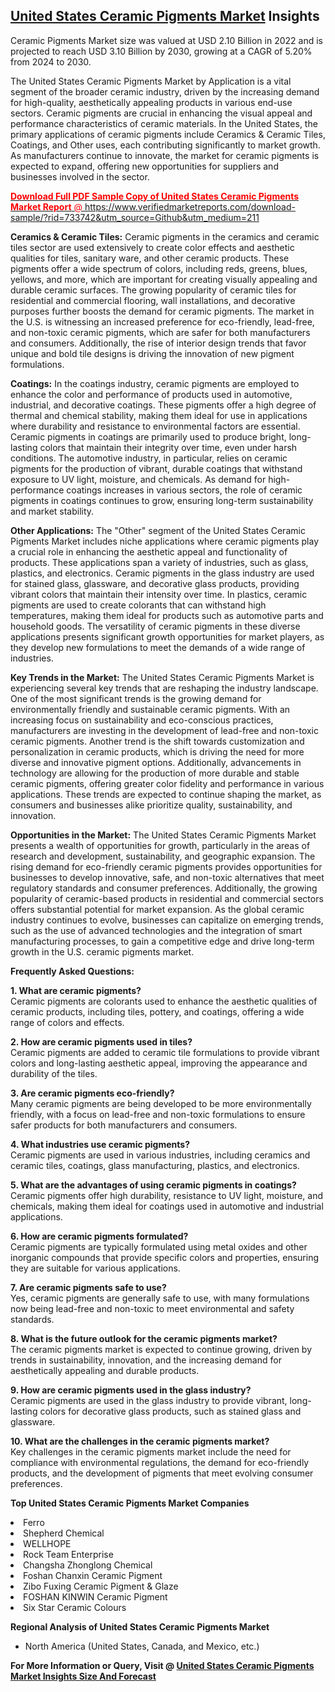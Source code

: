<h2><a href="https://www.verifiedmarketreports.com/download-sample/?rid=733742&amp;utm_source=Github&amp;utm_medium=211" target="_blank">United States Ceramic Pigments Market</a> Insights</h2><p>Ceramic Pigments Market size was valued at USD 2.10 Billion in 2022 and is projected to reach USD 3.10 Billion by 2030, growing at a CAGR of 5.20% from 2024 to 2030.</p><p><p>The United States Ceramic Pigments Market by Application is a vital segment of the broader ceramic industry, driven by the increasing demand for high-quality, aesthetically appealing products in various end-use sectors. Ceramic pigments are crucial in enhancing the visual appeal and performance characteristics of ceramic materials. In the United States, the primary applications of ceramic pigments include Ceramics & Ceramic Tiles, Coatings, and Other uses, each contributing significantly to market growth. As manufacturers continue to innovate, the market for ceramic pigments is expected to expand, offering new opportunities for suppliers and businesses involved in the sector. <a href="#"><p><span class=""><span style="color: #ff0000;"><strong>Download Full PDF Sample Copy of United States Ceramic Pigments Market Report</strong> @ </span><a href="https://www.verifiedmarketreports.com/download-sample/?rid=733742&amp;utm_source=Github&amp;utm_medium=211" target="_blank">https://www.verifiedmarketreports.com/download-sample/?rid=733742&amp;utm_source=Github&amp;utm_medium=211</a></span></p></a></p><p><strong>Ceramics & Ceramic Tiles:</strong> Ceramic pigments in the ceramics and ceramic tiles sector are used extensively to create color effects and aesthetic qualities for tiles, sanitary ware, and other ceramic products. These pigments offer a wide spectrum of colors, including reds, greens, blues, yellows, and more, which are important for creating visually appealing and durable ceramic surfaces. The growing popularity of ceramic tiles for residential and commercial flooring, wall installations, and decorative purposes further boosts the demand for ceramic pigments. The market in the U.S. is witnessing an increased preference for eco-friendly, lead-free, and non-toxic ceramic pigments, which are safer for both manufacturers and consumers. Additionally, the rise of interior design trends that favor unique and bold tile designs is driving the innovation of new pigment formulations.<p><strong>Coatings:</strong> In the coatings industry, ceramic pigments are employed to enhance the color and performance of products used in automotive, industrial, and decorative coatings. These pigments offer a high degree of thermal and chemical stability, making them ideal for use in applications where durability and resistance to environmental factors are essential. Ceramic pigments in coatings are primarily used to produce bright, long-lasting colors that maintain their integrity over time, even under harsh conditions. The automotive industry, in particular, relies on ceramic pigments for the production of vibrant, durable coatings that withstand exposure to UV light, moisture, and chemicals. As demand for high-performance coatings increases in various sectors, the role of ceramic pigments in coatings continues to grow, ensuring long-term sustainability and market stability.<p><strong>Other Applications:</strong> The "Other" segment of the United States Ceramic Pigments Market includes niche applications where ceramic pigments play a crucial role in enhancing the aesthetic appeal and functionality of products. These applications span a variety of industries, such as glass, plastics, and electronics. Ceramic pigments in the glass industry are used for stained glass, glassware, and decorative glass products, providing vibrant colors that maintain their intensity over time. In plastics, ceramic pigments are used to create colorants that can withstand high temperatures, making them ideal for products such as automotive parts and household goods. The versatility of ceramic pigments in these diverse applications presents significant growth opportunities for market players, as they develop new formulations to meet the demands of a wide range of industries.<p><strong>Key Trends in the Market:</strong> The United States Ceramic Pigments Market is experiencing several key trends that are reshaping the industry landscape. One of the most significant trends is the growing demand for environmentally friendly and sustainable ceramic pigments. With an increasing focus on sustainability and eco-conscious practices, manufacturers are investing in the development of lead-free and non-toxic ceramic pigments. Another trend is the shift towards customization and personalization in ceramic products, which is driving the need for more diverse and innovative pigment options. Additionally, advancements in technology are allowing for the production of more durable and stable ceramic pigments, offering greater color fidelity and performance in various applications. These trends are expected to continue shaping the market, as consumers and businesses alike prioritize quality, sustainability, and innovation.<p><strong>Opportunities in the Market:</strong> The United States Ceramic Pigments Market presents a wealth of opportunities for growth, particularly in the areas of research and development, sustainability, and geographic expansion. The rising demand for eco-friendly ceramic pigments provides opportunities for businesses to develop innovative, safe, and non-toxic alternatives that meet regulatory standards and consumer preferences. Additionally, the growing popularity of ceramic-based products in residential and commercial sectors offers substantial potential for market expansion. As the global ceramic industry continues to evolve, businesses can capitalize on emerging trends, such as the use of advanced technologies and the integration of smart manufacturing processes, to gain a competitive edge and drive long-term growth in the U.S. ceramic pigments market.<p><strong>Frequently Asked Questions:</strong></p><p><strong>1. What are ceramic pigments?</strong><br> Ceramic pigments are colorants used to enhance the aesthetic qualities of ceramic products, including tiles, pottery, and coatings, offering a wide range of colors and effects.</p><p><strong>2. How are ceramic pigments used in tiles?</strong><br> Ceramic pigments are added to ceramic tile formulations to provide vibrant colors and long-lasting aesthetic appeal, improving the appearance and durability of the tiles.</p><p><strong>3. Are ceramic pigments eco-friendly?</strong><br> Many ceramic pigments are being developed to be more environmentally friendly, with a focus on lead-free and non-toxic formulations to ensure safer products for both manufacturers and consumers.</p><p><strong>4. What industries use ceramic pigments?</strong><br> Ceramic pigments are used in various industries, including ceramics and ceramic tiles, coatings, glass manufacturing, plastics, and electronics.</p><p><strong>5. What are the advantages of using ceramic pigments in coatings?</strong><br> Ceramic pigments offer high durability, resistance to UV light, moisture, and chemicals, making them ideal for coatings used in automotive and industrial applications.</p><p><strong>6. How are ceramic pigments formulated?</strong><br> Ceramic pigments are typically formulated using metal oxides and other inorganic compounds that provide specific colors and properties, ensuring they are suitable for various applications.</p><p><strong>7. Are ceramic pigments safe to use?</strong><br> Yes, ceramic pigments are generally safe to use, with many formulations now being lead-free and non-toxic to meet environmental and safety standards.</p><p><strong>8. What is the future outlook for the ceramic pigments market?</strong><br> The ceramic pigments market is expected to continue growing, driven by trends in sustainability, innovation, and the increasing demand for aesthetically appealing and durable products.</p><p><strong>9. How are ceramic pigments used in the glass industry?</strong><br> Ceramic pigments are used in the glass industry to provide vibrant, long-lasting colors for decorative glass products, such as stained glass and glassware.</p><p><strong>10. What are the challenges in the ceramic pigments market?</strong><br> Key challenges in the ceramic pigments market include the need for compliance with environmental regulations, the demand for eco-friendly products, and the development of pigments that meet evolving consumer preferences.</p></p><p><strong>Top United States Ceramic Pigments Market Companies</strong></p><div data-test-id=""><p><li>Ferro</li><li> Shepherd Chemical</li><li> WELLHOPE</li><li> Rock Team Enterprise</li><li> Changsha Zhonglong Chemical</li><li> Foshan Chanxin Ceramic Pigment</li><li> Zibo Fuxing Ceramic Pigment & Glaze</li><li> FOSHAN KINWIN Ceramic Pigment</li><li> Six Star Ceramic Colours</li></p><div><strong>Regional Analysis of&nbsp;United States Ceramic Pigments Market</strong></div><ul><li dir="ltr"><p dir="ltr">North America&nbsp;(United States, Canada, and Mexico, etc.)</p></li></ul><p><strong>For More Information or Query, Visit @&nbsp;</strong><strong><a href="https://www.verifiedmarketreports.com/product/ceramic-pigments-market/?utm_source=Github&amp;utm_medium=211" target="_blank">United States Ceramic Pigments Market Insights Size And Forecast</a></strong></p></div>
